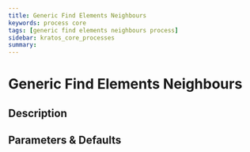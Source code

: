 ```yaml
---
title: Generic Find Elements Neighbours
keywords: process core
tags: [generic find elements neighbours process]
sidebar: kratos_core_processes
summary: 
---
```


# Generic Find Elements Neighbours

## Description

## Parameters & Defaults